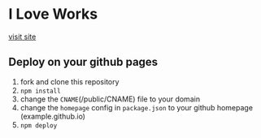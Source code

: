 # I Love Works

[visit site]()

## Deploy on your github pages

1. fork and clone this repository
2. ```npm install```
3. change the `CNAME`(/public/CNAME) file to your domain
4. change the `homepage` config in `package.json` to your github homepage (example.github.io)
5. `npm deploy`
